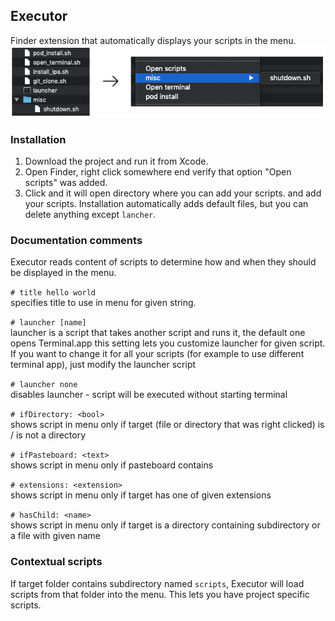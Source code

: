 ## Executor

Finder extension that automatically displays your scripts in the menu.
![](img.png)

### Installation

1. Download the project and run it from Xcode. 
2. Open Finder, right click somewhere end verify that option "Open scripts" was added.
3. Click and it will open directory where you can add your scripts. and add your scripts. Installation automatically adds default files, but you can delete anything except `lancher`.

### Documentation comments

Executor reads content of scripts to determine how and when they should be displayed in the menu.

`# title hello world`  
specifies title to use in menu for given string. 

`# launcher [name]`  
launcher is a script that takes another script and runs it, the default one opens Terminal.app
this setting lets you customize launcher for given script. If you want to change it for all your scripts (for example to use different terminal app), just modify the launcher script

`# launcher none`  
disables launcher - script will be executed without starting terminal

`# ifDirectory: <bool>`  
shows script in menu only if target (file or directory that was right clicked) is / is not a directory

`# ifPasteboard: <text>`  
shows script in menu only if pasteboard contains <text>

`# extensions: <extension>`  
shows script in menu only if target has one of given extensions

`# hasChild: <name>`  
shows script in menu only if target is a directory containing subdirectory or a file with given name

### Contextual scripts
If target folder contains subdirectory named `scripts`, Executor will load scripts from that folder into the menu. This lets you have project specific scripts.
